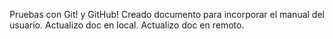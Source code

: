 Pruebas con Git! y GitHub!
Creado documento para incorporar el manual del usuario.
Actualizo doc en local.
Actualizo doc en remoto.
